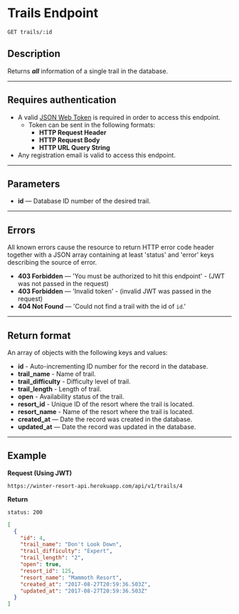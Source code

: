 # Trails Endpoint

```
GET trails/:id
```

## Description

Returns _**all**_ information of a single trail in the database.

***

## Requires authentication

- A valid [JSON Web Token](https://winter-resort-api.herokuapp.com/) is required in order to access this endpoint.
  - Token can be sent in the following formats:
    - **HTTP Request Header**
    - **HTTP Request Body**
    - **HTTP URL Query String**
- Any registration email is valid to access this endpoint.

***

## Parameters

- **id** — Database ID number of the desired trail.

***

## Errors
All known errors cause the resource to return HTTP error code header together with a JSON array containing at least 'status' and 'error' keys describing the source of error.

- **403 Forbidden** — 'You must be authorized to hit this endpoint' - (JWT was not passed in the request)
- **403 Forbidden** — 'Invalid token' - (invalid JWT was passed in the request)
- **404 Not Found** — 'Could not find a trail with the id of `id`.'

***

## Return format

An array of objects with the following keys and values:

- **id** - Auto-incrementing ID number for the record in the database.
- **trail_name** - Name of trail.
- **trail_difficulty** - Difficulty level of trail.
- **trail_length** - Length of trail.
- **open** - Availability status of the trail.
- **resort_id** - Unique ID of the resort where the trail is located.
- **resort_name** - Name of the resort where the trail is located.
- **created_at** — Date the record was created in the database.
- **updated_at** — Date the record was updated in the database.

***

## Example

**Request (Using JWT)**

```
https://winter-resort-api.herokuapp.com/api/v1/trails/4
```

**Return**

`status: 200`

```json
[
  {
    "id": 4,
    "trail_name": "Don't Look Down",
    "trail_difficulty": "Expert",
    "trail_length": "2",
    "open": true,
    "resort_id": 125,
    "resort_name": "Mammoth Resort",
    "created_at": "2017-08-27T20:59:36.503Z",
    "updated_at": "2017-08-27T20:59:36.503Z"
  }
]
```
